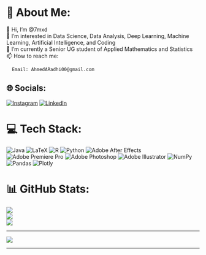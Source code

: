 # 💫 About Me:
👋 Hi, I’m @7mxd<br>
👀 I’m interested in Data Science, Data Analysis, Deep Learning, Machine Learning, Artificial Intelligence, and Coding<br>
🌱 I’m currently a Senior UG student of Applied Mathematics and Statistics<br>
📫 How to reach me:  <br>

      Email: AhmedARadhi00@gmail.com


## 🌐 Socials:
[![Instagram](https://img.shields.io/badge/Instagram-%23E4405F.svg?logo=Instagram&logoColor=white)](https://instagram.com/7n62) [![LinkedIn](https://img.shields.io/badge/LinkedIn-%230077B5.svg?logo=linkedin&logoColor=white)](https://linkedin.com/in/ahmed-r-828a98141) 

# 💻 Tech Stack:
![Java](https://img.shields.io/badge/java-%23ED8B00.svg?style=for-the-badge&logo=java&logoColor=white) ![LaTeX](https://img.shields.io/badge/latex-%23008080.svg?style=for-the-badge&logo=latex&logoColor=white) ![R](https://img.shields.io/badge/r-%23276DC3.svg?style=for-the-badge&logo=r&logoColor=white) ![Python](https://img.shields.io/badge/python-3670A0?style=for-the-badge&logo=python&logoColor=ffdd54) ![Adobe After Effects](https://img.shields.io/badge/Adobe%20After%20Effects-9999FF.svg?style=for-the-badge&logo=Adobe%20After%20Effects&logoColor=white) ![Adobe Premiere Pro](https://img.shields.io/badge/Adobe%20Premiere%20Pro-9999FF.svg?style=for-the-badge&logo=Adobe%20Premiere%20Pro&logoColor=white) ![Adobe Photoshop](https://img.shields.io/badge/adobephotoshop-%2331A8FF.svg?style=for-the-badge&logo=adobephotoshop&logoColor=white) ![Adobe Illustrator](https://img.shields.io/badge/adobeillustrator-%23FF9A00.svg?style=for-the-badge&logo=adobeillustrator&logoColor=white) ![NumPy](https://img.shields.io/badge/numpy-%23013243.svg?style=for-the-badge&logo=numpy&logoColor=white) ![Pandas](https://img.shields.io/badge/pandas-%23150458.svg?style=for-the-badge&logo=pandas&logoColor=white) ![Plotly](https://img.shields.io/badge/Plotly-%233F4F75.svg?style=for-the-badge&logo=plotly&logoColor=white)
# 📊 GitHub Stats:
![](https://github-readme-stats.vercel.app/api?username=7mxd&theme=dark&hide_border=false&include_all_commits=false&count_private=false)<br/>
![](https://github-readme-streak-stats.herokuapp.com/?user=7mxd&theme=dark&hide_border=false)<br/>
![](https://github-readme-stats.vercel.app/api/top-langs/?username=7mxd&theme=dark&hide_border=false&include_all_commits=false&count_private=false&layout=compact)

---
[![](https://visitcount.itsvg.in/api?id=7mxd&icon=0&color=0)](https://visitcount.itsvg.in)

<!-- Proudly created with GPRM ( https://gprm.itsvg.in ) -->
---

<!---
7mxd/7mxd is a ✨ special ✨ repository because its `README.md` (this file) appears on your GitHub profile.
You can click the Preview link to take a look at your changes.
--->

<!--- UPDATED 14/1/2023 -->
